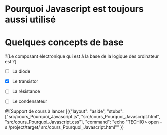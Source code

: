 # Pourquoi Javascript est toujours aussi utilisé

# Quelques concepts de base


?[Le composant électronique qui est à la base de la logique des ordinateur est ?]
-[ ] La diode
-[X] Le transistor
-[ ] La résistance
-[ ] Le condensateur


@[Support de cours à lancer ]({"layout": "aside", "stubs": ["src/cours_Pourquoi_Javascript.js", "src/cours_Pourquoi_Javascript.html", "src/cours_Pourquoi_Javascript.css"], "command": "echo "TECHIO> open -s /project/target/ src/cours_Pourquoi_Javascript.html"" })
